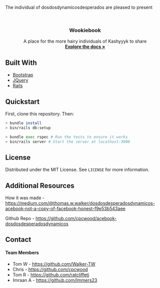The individual of dosdosdynamicosdesperados are pleased to present

<br />
<p>
  <h3 align="center">Wookiebook</h3>

  <p align="center">
    A place for the more hairy individuals of Kashyyyk to share
    <br />
    <a href="https://github.com/cpcwood/acebook-dosdosdesperadosdynamicos"><strong>Explore the docs »</strong></a>
  </p>
</p>


## Built With

* [Bootstrap](https://getbootstrap.com)
* [JQuery](https://jquery.com)
* [Rails](https://rubyonrails.org/)

## Quickstart

First, clone this repository. Then:
```bash
> bundle install
> bin/rails db:setup

> bundle exec rspec # Run the tests to ensure it works
> bin/rails server # Start the server at localhost:3000
```

## License

Distributed under the MIT License. See `LICENSE` for more information.

## Additional Resources 

How it was made - https://medium.com/@thomas.w.walker/dosdosdesperadosdynamicos-acebook-not-a-copy-of-facebook-honest-f9e53b543aee

Github Repo - https://github.com/cpcwood/acebook-dosdosdesperadosdynamicos

## Contact 

#### Team Members 

* Tom W - https://github.com/Walker-TW
* Chris - https://github.com/cpcwood
* Tom R - https://github.com/ratcliffetj
* Imraan A - https://github.com/Immers23